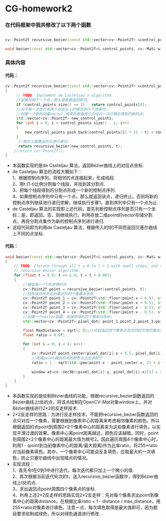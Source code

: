 # CG-homework2

### 在代码框架中我共修改了以下两个函数
```c++

cv::Point2f recursive_bezier(const std::vector<cv::Point2f> &control_points, float t)

void bezier(const std::vector<cv::Point2f>& control_points, cv::Mat& window)

```

### 具体内容

#### 代码：
```C++
cv::Point2f recursive_bezier(const std::vector<cv::Point2f> &control_points, float t) 
{
     // TODO: Implement de Casteljau's algorithm
     //如果仅剩下一个点，那么就直接返回即可;
     if (control_points.size() == 1)   return control_points[0];
     //对于每一次迭代有两个点及以上的情况进行下述操作;
     //创建一个新的向量vector,用来存放每两个点经过一次计算后得到的新的点;
     std::vector<cv::Point2f> new_control_points;
     for (int i = 0; i < control_points.size() - 1; i++)
     { 
         new_control_points.push_back(control_points[i] * (1 - t) + control_points[i + 1] * t);
     }
      //再对上面算出的点进行递归;
      return recursive_bezier(new_control_points, t);
    //return cv::Point2f();
}
```
- 本函数实现的是de Casteljau 算法，返回Bézier曲线上的对应点坐标.<br>
- de Casteljau 算法的流程大概如下：<br>
1、根据控制点序列，将相邻的点连接起来，形成线段.<br>
2、用t:(1-t)比例分割每个线段，并找到其分割点.<br>
3、把每个线段得到的分割点形成一个新的控制点序列.<br>
4、如果控制点序列中只有一个点，那么就返回该点，递归终止。否则将新的控制点序列继续进行递归求解，继续执行步骤1，直到序列中只有一个点为止.<br>
- de Casteljau 算法的实现即上述代码，首先判断控制点序列是否只有一个坐标：是，即返回，否，则继续执行。利用存放二维point的vector存储分割点，再将分割点集作为新的控制点序列进行递归.<br>
- 这段代码即为利用de Casteljau 算法，根据传入的t的不同而返回贝塞尔曲线上不同的点坐标.<br>

#### 代码：
```C++
void bezier(const std::vector<cv::Point2f>& control_points, cv::Mat& window)
{
    // TODO: Iterate through all t = 0 to t = 1 with small steps, and call de Casteljau's 
    // recursive Bezier algorithm.
    for (float t = 0.0; t <= 1.0; t = t + 0.001)
    {
        //接收每一个t所求得的点
        cv::Point2f point = recursive_bezier(control_points, t);
        //找到该点所对应的最近的四个像素点坐标
        cv::Point2f point_1 = cv::Point2f(std::floor(point.x + 0.5), std::floor(point.y + 0.5));
        cv::Point2f point_2 = cv::Point2f(std::floor(point.x + 0.5), std::floor(point.y - 0.5));
        cv::Point2f point_3 = cv::Point2f(std::floor(point.x - 0.5), std::floor(point.y + 0.5));
        cv::Point2f point_4 = cv::Point2f(std::floor(point.x - 0.5), std::floor(point.y - 0.5));
        //创建一个vector容器，存储求得的四个像素点坐标;
        std::vector<cv::Point2f> pixel_dot{ point_1,point_2,point_3,point_4 };

        float MaxDistance = sqrt(2.0);//点到临近四个像素点包含的四方体的最远距离;
        float ratio = 0.0f;
 
        for (int i = 0; i < 4; i++)
        {
            cv::Point2f point_center(pixel_dot[i].x + 0.5, pixel_dot[i].y + 0.5);//记录像素中心点;
            //距离point越远的点的颜色占比应该较少
            ratio = 1 - sqrt(std::pow(point.x - point_center.x, 2) + std::pow(point.y - point_center.y, 2))/ MaxDistance;
            
            window.at<cv::Vec3b>(pixel_dot[i].y, pixel_dot[i].x)[1] = std::fmax(window.at<cv::Vec3b>(pixel_dot[i].y, pixel_dot[i].x)[1],255.f * ratio);
        }
    }
}
```
- 本函数实现的是绘制Bézier曲线的功能，根据recursive_bezier函数返回的Bézier曲线上t处的点，将该点绘制在OpenCV::Mat对象window上，并对Bézier曲线进行2×2的反走样技术.<br>
- 2×2反走样的思路：为进行反走样技术，不能把recursive_bezier函数返回的点只对应一个像素，需要根据到像素中心的距离来考虑相邻像素的颜色。所以根据返回的点point到周围2×2个像素中心的距离来为这些像素进行填色，以实现平滑过渡的效果。像素中心离point距离越远，颜色应该越暗。同时，point到周围2×2个像素中心的距离最大值为根号2。因此遍历周围4个像素中心时，利用1 - (point到当前像素中心的距离/最大距离)作为比率ratio，将255*ratio对当前像素填色。其中，一个像素中心可能会反复填色，应取最大的一次填色，防止贝塞尔曲线中出现暗点的情况。
- 实现流程：<br>
1、首先令t在0到1中进行迭代，每次迭代都只加上一个微小的值.<br>
2、其次根据当前迭代轮次的t，送入recursive_bezier函数中，得到Bézier曲线上t处的点.<br>
3、求出返回点point周围四个像素点的坐标.<br>
4、利用上述2×2反走样的思路实现2×2反走样：先对每个像素求出point到像素中心的距离distance，在根据比率ratio = 1 - distance / max_distance，用255*ratio对像素进行填色。注意一点，每次填色取得是最大值即可，因为题目要求绘制成绿色，所以对绿色通道进行修改.



